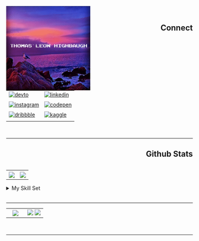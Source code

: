 <div align="left">
<img src="https://raw.githubusercontent.com/Thomashighbaugh/Thomashighbaugh/master/header.gif" align="left" width="45%" />
</div>

<br/>

<div align="right" width="45%">
<h2>Connect</h2>
  <table>
<tr>

<td>
<a href="https://dev.to/thomashighbaugh" target="_blank">
<img src=https://img.shields.io/badge/dev.to-%2308090A.svg?&style=for-the-badge&logo=dev.to&logoColor=white alt=devto width="100%" style="margin-bottom: 5px;" />
</a></td>

<td>
<a href="https://linkedin.com/in/rishavanand" target="_blank">
<img src=https://img.shields.io/badge/linkedin-%231E77B5.svg?&style=for-the-badge&logo=linkedin&logoColor=white alt=linkedin width="100%"style="margin-bottom: 5px;" />
</a>
</td>

</tr>

<tr>

<td>
<a href="https://instagram.com/thomashighbaugh" target="_blank">
<img src=https://img.shields.io/badge/instagram-%23000000.svg?&style=for-the-badge&logo=instagram&logoColor=white alt=instagram width="100%" style="margin-bottom: 5px;" />
</a>
</td>

<td>
<a href="https://codepen.com/thomashighbaughthomasleonhighbaugh" target="_blank">
<img src=https://img.shields.io/badge/codepen-%23131417.svg?&style=for-the-badge&logo=codepen&logoColor=white alt=codepen width="100%" style="margin-bottom: 5px;" />
</a>
</td>

</tr>

<tr>

<td>
<a href="https://dribbble.com/thighbaugh" target="_blank">
<img src=https://img.shields.io/badge/dribbble-%23E45285.svg?&style=for-the-badge&logo=dribbble&logoColor=white alt=dribbble width="100%" style="margin-bottom: 5px;" />
</a>
</td>

<td>
<a href="https://www.kaggle.com/thomasleonhighbaugh" target="_blank">
<img src=https://img.shields.io/badge/kaggle-%2344BAE8.svg?&style=for-the-badge&logo=kaggle&logoColor=white alt=kaggle width="100%" style="margin-bottom: 5px;" />
</a>
</td>

</tr>

  </table>
</div>

<br/>  
<hr/>

<div align="right" width="50%">
<h2>Github Stats</h2>

<table align="right">
<tr>

<td valign="center">

<div align="center">
<img src="https://github-readme-stats.vercel.app/api?username=Thomashighbaugh&show_icons=true&count_private=true&hide_border=true" align="center" />
</div>
</td>

<td valign="center">
<img src="https://github-readme-stats.vercel.app/api/top-langs/?username=Thomashighbaugh&hide_border=true&layout=compact" align="center" />
</td>

</tr>
</table>
</div>
<br/>  
<hr/>

<details><summary> My Skill Set </summary><table><tr><td valign="top" width="33%">

<h3>Frontend</h3>

<div align="center">  
<img style="margin: 10px" src="http://127.0.0.1:8000/skills-assets/react-original-wordmark.svg" alt="React" height="25" />  
<img style="margin: 10px" src="http://127.0.0.1:8000/skills-assets/bootstrap-plain.svg" alt="Bootstrap" height="25" />  
<img style="margin: 10px" src="http://127.0.0.1:8000/skills-assets/css3-original-wordmark.svg" alt="CSS3" height="25" />  
<img style="margin: 10px" src="http://127.0.0.1:8000/skills-assets/html5-original-wordmark.svg" alt="HTML5" height="25" />  
<img style="margin: 10px" src="http://127.0.0.1:8000/skills-assets/electron-original.svg" alt="Electron" height="25" />  
<img style="margin: 10px" src="http://127.0.0.1:8000/skills-assets/javascript-original.svg" alt="JavaScript" height="25" />  
<img style="margin: 10px" src="http://127.0.0.1:8000/skills-assets/typescript-original.svg" alt="TypeScript" height="25" />  
<img style="margin: 10px" src="http://127.0.0.1:8000/skills-assets/sass-original.svg" alt="Sass" height="25" />  
<img style="margin: 10px" src="http://127.0.0.1:8000/skills-assets/vuejs-original-wordmark.svg" alt="Vue.js" height="25" />  
<img style="margin: 10px" src="http://127.0.0.1:8000/skills-assets/graphql.png" alt="GraphQL" height="25" />  
<img style="margin: 10px" src="http://127.0.0.1:8000/skills-assets/figma-icon.svg" alt="Figma" height="25" />  
<img style="margin: 10px" src="http://127.0.0.1:8000/skills-assets/gatsby.png" alt="Gatsby" height="25" />  
<img style="margin: 10px" src="http://127.0.0.1:8000/skills-assets/gulp-plain.svg" alt="gulp.js" height="25" />  
<img style="margin: 10px" src="http://127.0.0.1:8000/skills-assets/webpack-original.svg" alt="Webpack" height="25" />  
</div>

</td><td valign="op" width="33%">

<h3>Backend</h3>

<div align="center">  
<img style="margin: 10px" src="http://127.0.0.1:8000/skills-assets/cplusplus-original.svg" alt="C++" height="25" />  
<img style="margin: 10px" src="http://127.0.0.1:8000/skills-assets/javascript-original.svg" alt="JavaScript" height="25" />  
<img style="margin: 10px" src="http://127.0.0.1:8000/skills-assets/typescript-original.svg" alt="TypeScript" height="25" />  
<img style="margin: 10px" src="http://127.0.0.1:8000/skills-assets/php-original.svg" alt="PHP" height="25" />  
<img style="margin: 10px" src="http://127.0.0.1:8000/skills-assets/mongodb-original-wordmark.svg" alt="MongoDB" height="25" />  
<img style="margin: 10px" src="http://127.0.0.1:8000/skills-assets/nodejs-original-wordmark.svg" alt="Node.js" height="25" />  
<img style="margin: 10px" src="http://127.0.0.1:8000/skills-assets/python-original.svg" alt="Python" height="25" />  
<img style="margin: 10px" src="http://127.0.0.1:8000/skills-assets/express-original-wordmark.svg" alt="Express.js" height="25" />  
<img style="margin: 10px" src="http://127.0.0.1:8000/skills-assets/redux-original.svg" alt="Redux" height="25" />  
<img style="margin: 10px" src="http://127.0.0.1:8000/skills-assets/java-original-wordmark.svg" alt="Java" height="25" />  
<img style="margin: 10px" src="http://127.0.0.1:8000/skills-assets/mysql-original-wordmark.svg" alt="MySQL" height="25" />  
<img style="margin: 10px" src="http://127.0.0.1:8000/skills-assets/ruby-original-wordmark.svg" alt="Ruby" height="25" />  
<img style="margin: 10px" src="http://127.0.0.1:8000/skills-assets/firebase.png" alt="Firebase" height="25" />  
<img style="margin: 10px" src="http://127.0.0.1:8000/skills-assets/redis-original-wordmark.svg" alt="Redis" height="25" />  
<img style="margin: 10px" src="http://127.0.0.1:8000/skills-assets/rails-original-wordmark.svg" alt="Ruby on Rails" height="25" />  
</div>

</td>

<td valign="top" width="33%">
<h3>DevOps/SysAd</h3>
<div align="center">  
<img style="margin: 10px" src="http://127.0.0.1:8000/skills-assets/amazonwebservices-original-wordmark.svg" alt="AWS" height="25" />  
<img style="margin: 10px" src="http://127.0.0.1:8000/skills-assets/google_cloud-icon.svg" alt="GCP" height="25" />  
<img style="margin: 10px" src="http://127.0.0.1:8000/skills-assets/kubernetes-icon.svg" alt="Kubernetes" height="25" />  
<img style="margin: 10px" src="http://127.0.0.1:8000/skills-assets/git-scm-icon.svg" alt="Git" height="25" />  
<img style="margin: 10px" src="http://127.0.0.1:8000/skills-assets/docker-original-wordmark.svg" alt="Docker" height="25" />  
<img style="margin: 10px" src="http://127.0.0.1:8000/skills-assets/jenkins-icon.svg" alt="Jenkins" height="25" />  
<img style="margin: 10px" src="http://127.0.0.1:8000/skills-assets/haskell.png" alt="Haskell" height="25" />  
<img style="margin: 10px" src="http://127.0.0.1:8000/skills-assets/ansible.png" alt="Ansible" height="25" />  
<img style="margin: 10px" src="http://127.0.0.1:8000/skills-assets/latex.png" alt="Latex" height="25" />  
<img style="margin: 10px" src="http://127.0.0.1:8000/skills-assets/linux-original.svg" alt="Linux" height="25" />  
<img style="margin: 10px" src="http://127.0.0.1:8000/skills-assets/raspberrypi.png" alt="Raspberry Pi" height="25" />  
<img style="margin: 10px" src="http://127.0.0.1:8000/skills-assets/gnu_bash-icon.svg" alt="Bash" height="25" />  
<img style="margin: 10px" src="http://127.0.0.1:8000/skills-assets/android-original-wordmark.svg" alt="Android" height="25" />  
<img style="margin: 10px" src="http://127.0.0.1:8000/skills-assets/rust-plain.svg" alt="Rust" height="25" />  
</div>

</td>

</tr>
</table>
</details>

<br/>  
<hr/>

<table><tr><td valign="top" width="50%">

<div align="center">
<img src="https://komarev.com/ghpvc/?username=Thomashighbaugh&&style=flat-square" align="center" />
</div>

</td><td valign="top" width="50%">

<div align="right">
            <a href="https://paypal.me/thomasleonhighbaugh" target="_blank" style="display: inline-block;">
                <img
                    src="https://img.shields.io/badge/Donate-PayPal-blue.svg?style=flat-square" 
                    align="right"
                />
            </a>
            <a href="https://www.buymeacoffee.com/thomashighbaugh" target="_blank" style="display: inline-block;">
                <img
                    src="https://img.shields.io/badge/Donate-Buy%20Me%20A%20Coffee-orange.svg?style=flat-square" 
                    align="right"
                />
            </a></div>

</td></tr></table>
<br />

---
